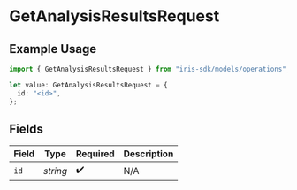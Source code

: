 # GetAnalysisResultsRequest

## Example Usage

```typescript
import { GetAnalysisResultsRequest } from "iris-sdk/models/operations";

let value: GetAnalysisResultsRequest = {
  id: "<id>",
};
```

## Fields

| Field              | Type               | Required           | Description        |
| ------------------ | ------------------ | ------------------ | ------------------ |
| `id`               | *string*           | :heavy_check_mark: | N/A                |